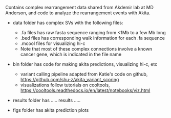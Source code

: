 Contains complex rearrangement data shared from Akdemir lab at MD Anderson, and code to analyze the rearrangement events with Akita.  


- data folder has complex SVs with the following files:
	- .fa files has raw fasta sequence ranging from <1Mb to a few Mb long 
	- .bed files has corresponding walk information for each .fa sequence
	- .mcool files for visualizing hi-c
	- Note that most of these complex connections involve a known cancer gene, which is indicated in the file name 

- bin folder has code for making akita predictions, visualizing hi-c, etc
	- variant calling pipeline adapted from Katie's code on github, https://github.com/shu-z/akita_variant_scoring
	- visualizations follow tutorials on cooltools, https://cooltools.readthedocs.io/en/latest/notebooks/viz.html

- results folder has ..... results .....


- figs folder has akita prediction plots  
